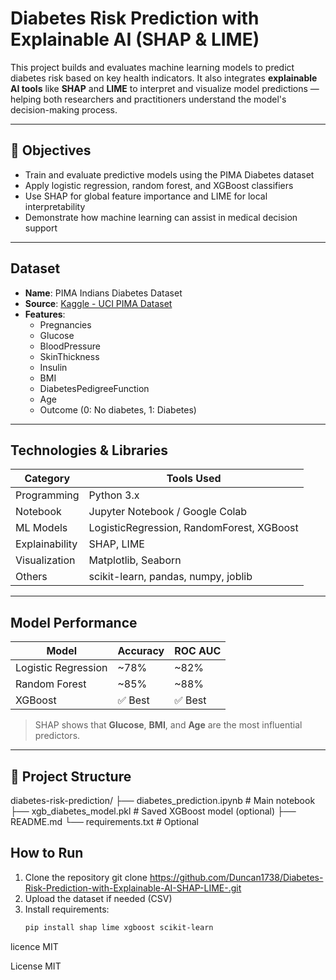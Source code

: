 # Diabetes Risk Prediction with Explainable AI (SHAP & LIME)

This project builds and evaluates machine learning models to predict diabetes risk based on key health indicators. It also integrates **explainable AI tools** like **SHAP** and **LIME** to interpret and visualize model predictions — helping both researchers and practitioners understand the model's decision-making process.

---

## 📌 Objectives

- Train and evaluate predictive models using the PIMA Diabetes dataset
- Apply logistic regression, random forest, and XGBoost classifiers
- Use SHAP for global feature importance and LIME for local interpretability
- Demonstrate how machine learning can assist in medical decision support

---

##  Dataset

- **Name**: PIMA Indians Diabetes Dataset  
- **Source**: [Kaggle - UCI PIMA Dataset](https://www.kaggle.com/datasets/uciml/pima-indians-diabetes-database)  
- **Features**:
  - Pregnancies
  - Glucose
  - BloodPressure
  - SkinThickness
  - Insulin
  - BMI
  - DiabetesPedigreeFunction
  - Age
  - Outcome (0: No diabetes, 1: Diabetes)

---

##  Technologies & Libraries

| Category        | Tools Used                         |
|----------------|-------------------------------------|
| Programming     | Python 3.x                          |
| Notebook        | Jupyter Notebook / Google Colab     |
| ML Models       | LogisticRegression, RandomForest, XGBoost |
| Explainability  | SHAP, LIME                          |
| Visualization   | Matplotlib, Seaborn                 |
| Others          | scikit-learn, pandas, numpy, joblib |

---

## Model Performance

| Model              | Accuracy | ROC AUC |
|-------------------|----------|---------|
| Logistic Regression | ~78%     | ~82%    |
| Random Forest       | ~85%     | ~88%    |
| XGBoost             | ✅ Best | ✅ Best |

> SHAP shows that **Glucose**, **BMI**, and **Age** are the most influential predictors.

---

## 📁 Project Structure
diabetes-risk-prediction/ ├── diabetes_prediction.ipynb # Main notebook ├── xgb_diabetes_model.pkl # Saved XGBoost model (optional) ├── README.md └── requirements.txt # Optional


##  How to Run

1. Clone the repository  git clone https://github.com/Duncan1738/Diabetes-Risk-Prediction-with-Explainable-AI-SHAP-LIME-.git
2. Upload the dataset if needed (CSV)
3. Install requirements:
   ```bash
   pip install shap lime xgboost scikit-learn

licence MIT

License
MIT 
